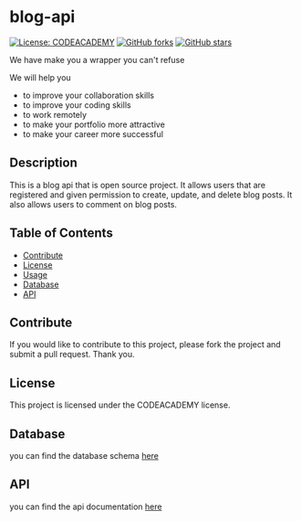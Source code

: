 # blog-api

[![License: CODEACADEMY](https://img.shields.io/badge/License-CODEACADEMY-yellow.svg)](https://www.codeacademyai.uz/)  [![GitHub forks](https://img.shields.io/github/forks/careercraftuz/blog-api.svg?style=social&label=Fork)](forks) [![GitHub stars](https://img.shields.io/github/stars/careercraftuz/blog-api.svg?style=social&label=Star)](start)

We have make you a wrapper you can't refuse

We will help you

- to improve your collaboration skills
- to improve your coding skills
- to work remotely
- to make your portfolio more attractive
- to make your career more successful

## Description

This is a blog api that is open source project. It allows users that are registered and given permission to create, update, and delete blog posts. It also allows users to comment on blog posts.

## Table of Contents

* [Contribute](#contribute)
* [License](#license)
* [Usage](#usage)
* [Database](#database)
* [API](#api)

## Contribute

If you would like to contribute to this project, please fork the project and submit a pull request. Thank you.

## License

This project is licensed under the CODEACADEMY license.

## Database

you can find the database schema [here](https://drive.google.com/file/d/1v-EItpraBDWN8IDm499GWFV6NyNKg2RN/view?usp=sharing)

## API

you can find the api documentation [here](api-docs.md)
